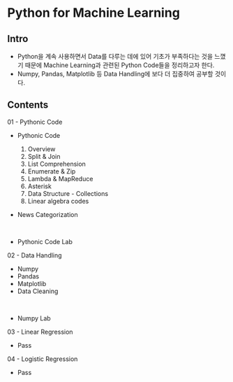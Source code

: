 # Python for Machine Learning

## Intro

- Python을 계속 사용하면서 Data를 다루는 데에 있어 기초가 부족하다는 것을 느꼈기 때문에 Machine Learning과 관련된 Python Code들을 정리하고자 한다.
- Numpy, Pandas, Matplotlib 등 Data Handling에 보다 더 집중하여 공부할 것이다.

## Contents

01 - Pythonic Code

- Pythonic Code
    1. Overview
    2. Split & Join
    3. List Comprehension
    4. Enumerate & Zip
    5. Lambda & MapReduce
    6. Asterisk
    7. Data Structure - Collections
    8. Linear algebra codes

- News Categorization

<br>

- Pythonic Code Lab

02 - Data Handling

- Numpy
- Pandas
- Matplotlib
- Data Cleaning

<br>

- Numpy Lab

03 - Linear Regression

- Pass

04 - Logistic Regression

- Pass